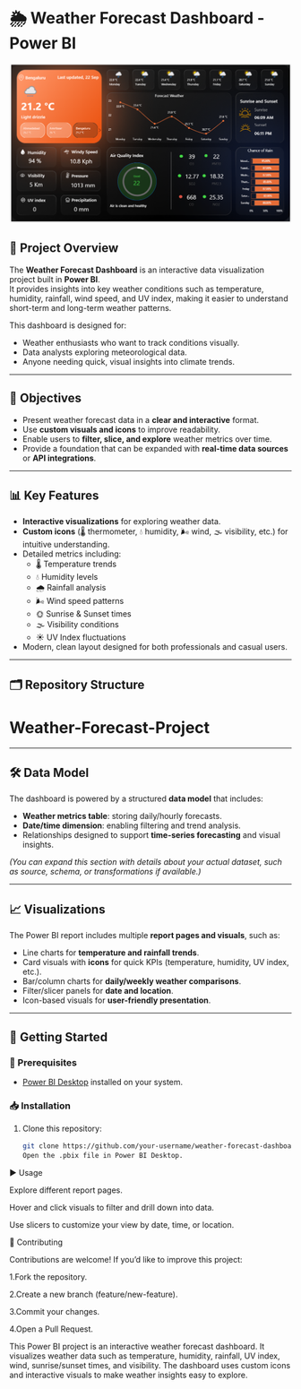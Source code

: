 # 🌦️ Weather Forecast Dashboard - Power BI

![image alt](https://github.com/sumitpawar9372/Weather-Forecast-Project/blob/3ce5b0b51588f27b6ade8841a778fc7fe7267c81/Screenshot%202025-09-22%20190002.png)

## 📌 Project Overview
The **Weather Forecast Dashboard** is an interactive data visualization project built in **Power BI**.  
It provides insights into key weather conditions such as temperature, humidity, rainfall, wind speed, and UV index, making it easier to understand short-term and long-term weather patterns.

This dashboard is designed for:
- Weather enthusiasts who want to track conditions visually.  
- Data analysts exploring meteorological data.  
- Anyone needing quick, visual insights into climate trends.  

---

## 🎯 Objectives
- Present weather forecast data in a **clear and interactive** format.  
- Use **custom visuals and icons** to improve readability.  
- Enable users to **filter, slice, and explore** weather metrics over time.  
- Provide a foundation that can be expanded with **real-time data sources** or **API integrations**.  

---

## 📊 Key Features
- **Interactive visualizations** for exploring weather data.  
- **Custom icons** (🌡️ thermometer, 💧 humidity, 🌬️ wind, 🌫️ visibility, etc.) for intuitive understanding.  
- Detailed metrics including:  
  - 🌡️ Temperature trends  
  - 💧 Humidity levels  
  - 🌧️ Rainfall analysis  
  - 🌬️ Wind speed patterns  
  - 🌞 Sunrise & Sunset times  
  - 🌫️ Visibility conditions  
  - ☀️ UV Index fluctuations  
- Modern, clean layout designed for both professionals and casual users.  

---

## 🗂️ Repository Structure
# Weather-Forecast-Project

---

## 🛠️ Data Model
The dashboard is powered by a structured **data model** that includes:
- **Weather metrics table**: storing daily/hourly forecasts.  
- **Date/time dimension**: enabling filtering and trend analysis.  
- Relationships designed to support **time-series forecasting** and visual insights.  

*(You can expand this section with details about your actual dataset, such as source, schema, or transformations if available.)*

---

## 📈 Visualizations
The Power BI report includes multiple **report pages and visuals**, such as:
- Line charts for **temperature and rainfall trends**.  
- Card visuals with **icons** for quick KPIs (temperature, humidity, UV index, etc.).  
- Bar/column charts for **daily/weekly weather comparisons**.  
- Filter/slicer panels for **date and location**.  
- Icon-based visuals for **user-friendly presentation**.  

---

## 🚀 Getting Started

### 🔧 Prerequisites
- [Power BI Desktop](https://powerbi.microsoft.com/desktop/) installed on your system.  

### 📥 Installation
1. Clone this repository:
   ```bash
   git clone https://github.com/your-username/weather-forecast-dashboard.git
   Open the .pbix file in Power BI Desktop.

▶️ Usage

Explore different report pages.

Hover and click visuals to filter and drill down into data.

Use slicers to customize your view by date, time, or location.

🤝 Contributing

Contributions are welcome!
If you’d like to improve this project:

1.Fork the repository.

2.Create a new branch (feature/new-feature).

3.Commit your changes.

4.Open a Pull Request.

This Power BI project is an interactive weather forecast dashboard. It visualizes weather data such as temperature, humidity, rainfall, UV index, wind, sunrise/sunset times, and visibility. The dashboard uses custom icons and interactive visuals to make weather insights easy to explore.
